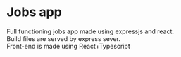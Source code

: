 # Jobs app

Full functioning jobs app made using expressjs and react.
<br>
Build files are served by express sever.
<br>
Front-end is made using React+Typescript
